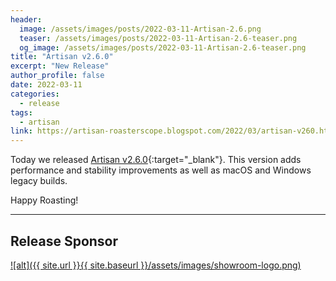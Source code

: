 ```yaml
---
header:
  image: /assets/images/posts/2022-03-11-Artisan-2.6.png
  teaser: /assets/images/posts/2022-03-11-Artisan-2.6-teaser.png
  og_image: /assets/images/posts/2022-03-11-Artisan-2.6-teaser.png
title: "Artisan v2.6.0"
excerpt: "New Release"
author_profile: false
date: 2022-03-11
categories:
  - release
tags:
  - artisan
link: https://artisan-roasterscope.blogspot.com/2022/03/artisan-v260.html
---
```


Today we released [Artisan v2.6.0](https://artisan-roasterscope.blogspot.com/2022/03/artisan-v260.html){:target="_blank"}. This version adds performance and stability improvements as well as macOS and Windows legacy builds.


Happy Roasting!

---
## Release Sponsor

<a target="_blank" href="https://showroomcoffee.com/">
![alt]({{ site.url }}{{ site.baseurl }}/assets/images/showroom-logo.png)</a>